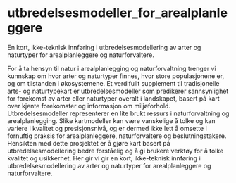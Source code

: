 # utbredelsesmodeller_for_arealplanleggere
En kort, ikke-teknisk innføring i utbredelsesmodellering av arter og naturtyper for arealplanleggere og naturforvaltere.

For å ta hensyn til natur i arealplanlegging og naturforvaltning trenger vi kunnskap om hvor arter og naturtyper finnes, hvor store populasjonene er, og om tilstanden i økosystemene. Et verdifullt supplement  til tradisjonelle arts- og naturtypekart er utbredelsesmodeller som predikerer sannsynlighet for forekomst av arter eller naturtyper overalt i landskapet, basert på kart over kjente forekomster og informasjon om miljøforhold. Utbredelsesmodeller representerer en lite brukt ressurs i naturforvaltning og arealplanlegging. Slike kartmodeller kan være vanskelige å tolke og kan variere i kvalitet og presisjonsnivå, og er dermed ikke lett å omsette i fornuftig praksis for arealplanleggere, naturforvaltere og beslutningstakere. Hensikten med dette prosjektet er å gjøre kart basert på utbredelsesmodellering bedre forståelig og å gi brukere verktøy for å tolke kvalitet og usikkerhet. Her gir vi gir en kort, ikke-teknisk innføring i utbredelsesmodellering av arter og naturtyper for arealplanleggere og naturforvaltere. 
